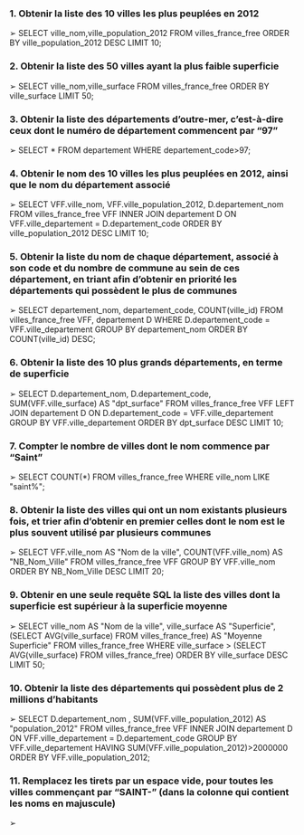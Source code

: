 ### 1. Obtenir la liste des 10 villes les plus peuplées en 2012
➢ SELECT ville_nom,ville_population_2012 FROM villes_france_free 
ORDER BY ville_population_2012 DESC 
LIMIT 10;

### 2. Obtenir la liste des 50 villes ayant la plus faible superficie
➢ SELECT ville_nom,ville_surface FROM villes_france_free 
ORDER BY ville_surface
LIMIT 50;

### 3. Obtenir la liste des départements d’outre-mer, c’est-à-dire ceux dont le numéro de département commencent par “97”
➢ SELECT * FROM departement WHERE departement_code>97; 
### 4. Obtenir le nom des 10 villes les plus peuplées en 2012, ainsi que le nom du département associé

➢ SELECT VFF.ville_nom, VFF.ville_population_2012, D.departement_nom 
FROM villes_france_free VFF 
INNER JOIN departement D ON VFF.ville_departement = D.departement_code 
ORDER BY ville_population_2012 DESC 
LIMIT 10;

### 5. Obtenir la liste du nom de chaque département, associé à son code et du nombre de commune au sein de ces département, en triant afin d’obtenir en priorité les départements qui possèdent le plus de communes
➢ SELECT departement_nom, departement_code, COUNT(ville_id) 
FROM villes_france_free VFF, departement D 
WHERE D.departement_code = VFF.ville_departement 
GROUP BY departement_nom 
ORDER BY COUNT(ville_id) DESC;

### 6. Obtenir la liste des 10 plus grands départements, en terme de superficie
➢ SELECT D.departement_nom, D.departement_code, SUM(VFF.ville_surface) AS "dpt_surface" 
FROM villes_france_free VFF 
LEFT JOIN departement D ON D.departement_code = VFF.ville_departement 
GROUP BY VFF.ville_departement 
ORDER BY dpt_surface DESC 
LIMIT 10;

### 7. Compter le nombre de villes dont le nom commence par “Saint”
➢ SELECT COUNT(*) FROM villes_france_free WHERE ville_nom LIKE "saint%";

### 8. Obtenir la liste des villes qui ont un nom existants plusieurs fois, et trier afin d’obtenir en premier celles dont le nom est le plus souvent utilisé par plusieurs communes
➢ SELECT VFF.ville_nom AS "Nom de la ville", COUNT(VFF.ville_nom) AS "NB_Nom_Ville" 
FROM villes_france_free VFF 
GROUP BY VFF.ville_nom 
ORDER BY NB_Nom_Ville DESC 
LIMIT 20;

### 9. Obtenir en une seule requête SQL la liste des villes dont la superficie est supérieur à la superficie moyenne
➢ SELECT ville_nom AS "Nom de la ville", ville_surface AS "Superficie", (SELECT AVG(ville_surface) FROM villes_france_free) AS "Moyenne Superficie" 
FROM villes_france_free 
WHERE ville_surface > (SELECT AVG(ville_surface) FROM villes_france_free) ORDER BY ville_surface DESC 
LIMIT 50;

### 10. Obtenir la liste des départements qui possèdent plus de 2 millions d’habitants
➢ SELECT D.departement_nom , SUM(VFF.ville_population_2012) AS "population_2012" 
FROM villes_france_free VFF 
INNER JOIN departement D ON VFF.ville_departement = D.departement_code 
GROUP BY VFF.ville_departement 
HAVING SUM(VFF.ville_population_2012)>2000000 
ORDER BY VFF.ville_population_2012;

### 11. Remplacez les tirets par un espace vide, pour toutes les villes commençant par “SAINT-” (dans la colonne qui contient les noms en majuscule)
➢ 